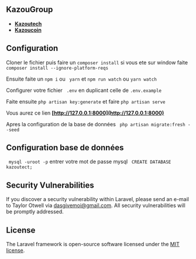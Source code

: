 ## KazouGroup 

- **[Kazoutech](http://kazoutech.com)**
- **[Kazoucoin](http://kazoucoin.com)**
## Configuration

Cloner le fichier puis faire un ``` composer install ``` si vous ete sur window faite ``` composer install --ignore-platform-reqs ```

Ensuite faite un ``` npm i ``` ou ``` yarn``` et ``` npm run watch ``` ou ``` yarn watch ```

Configurer votre fichier ``` .env``` en duplicant celle de ``` .env.example ```

Faite ensuite  ``` php artisan key:generate ``` et faire  ``` php artisan serve ```

Vous aurez ce lien **[http://127.0.0.1:8000](http://127.0.0.1:8000)** 

Apres la configuration de la base de données  ``` php artisan migrate:fresh --seed```

## Configuration base de données

``` mysql -uroot -p``` entrer votre mot de passe mysql ``` CREATE DATABASE kazoutect;```

## Security Vulnerabilities

If you discover a security vulnerability within Laravel, please send an e-mail to Taylor Otwell via [dasgivemoi@gmail.com](mailto:taylor@laravel.com). All security vulnerabilities will be promptly addressed.

## License

The Laravel framework is open-source software licensed under the [MIT license](https://opensource.org/licenses/MIT).
